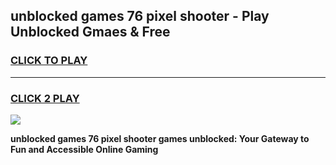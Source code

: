 
## unblocked games 76 pixel shooter - Play Unblocked Gmaes & Free
<h3>
<a href="https://news.freeplayer.one?title=unblocked_games_76_pixel_shooter&ref=23F">CLICK TO PLAY</a></h3>
<hr>

<h3>
<a href="https://news.freeplayer.one?title=unblocked_games_76_pixel_shooter&ref=23F">CLICK 2 PLAY</a>
  
</h3>

<a href="https://news.freeplayer.one?title=unblocked_games_76_pixel_shooter&ref=23F/"><img src="https://clearcache.store/games.png"></a>


**unblocked games 76 pixel shooter games unblocked: Your Gateway to Fun and Accessible Online Gaming**
